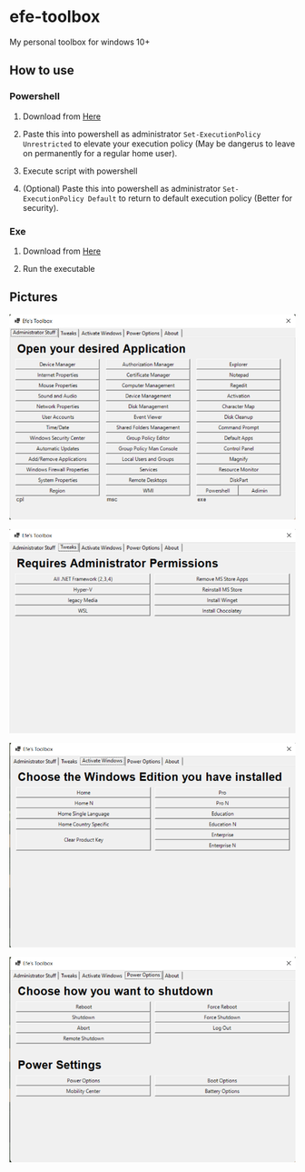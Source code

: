 # efe-toolbox
My personal toolbox for windows 10+


## How to use

### Powershell
1. Download from [Here](https://github.com/Greninja9559/efe-toolbox/archive/refs/heads/main.zip)

2. Paste this into powershell as administrator ```Set-ExecutionPolicy Unrestricted``` to elevate your execution policy (May be dangerus to leave on permanently for a regular home user).

3. Execute script with powershell

4. (Optional) Paste this into powershell as administrator ```Set-ExecutionPolicy Default``` to return to default execution policy (Better for security).

### Exe

1. Download from [Here](https://github.com/Greninja9559/efe-toolbox/releases/download/toolbox/Toolbox.exe)

2. Run the executable


## Pictures

![plot](./Screenshots/Administrator.png)

![plot](./Screenshots/Tweaks.png)

![plot](./Screenshots/Activate.png)

![plot](./Screenshots/Power.png)